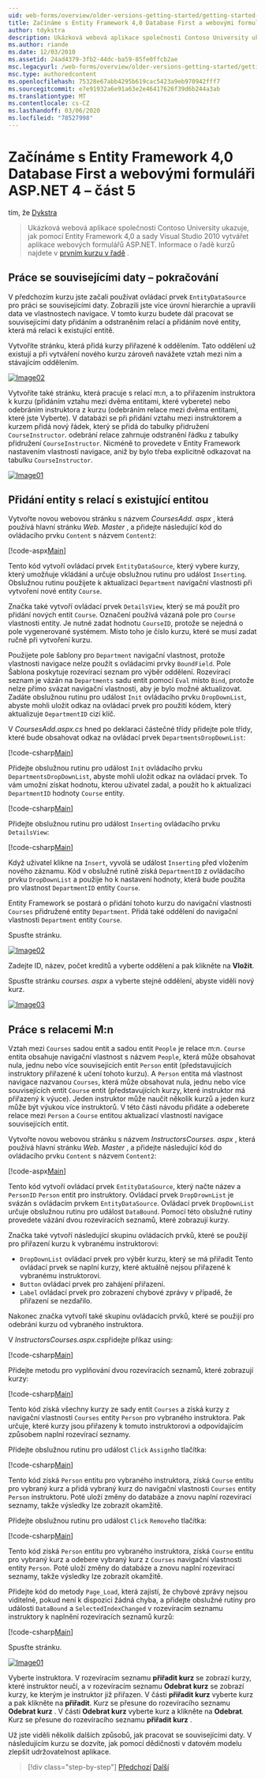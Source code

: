 ```yaml
---
uid: web-forms/overview/older-versions-getting-started/getting-started-with-ef/the-entity-framework-and-aspnet-getting-started-part-5
title: Začínáme s Entity Framework 4,0 Database First a webovými formuláři ASP.NET 4 – část 5 | Microsoft Docs
author: tdykstra
description: Ukázková webová aplikace společnosti Contoso University ukazuje, jak pomocí Entity Framework vytvořit aplikace webových formulářů ASP.NET. Ukázková aplikace je...
ms.author: riande
ms.date: 12/03/2010
ms.assetid: 24ad4379-3fb2-44dc-ba59-85fe0ffcb2ae
msc.legacyurl: /web-forms/overview/older-versions-getting-started/getting-started-with-ef/the-entity-framework-and-aspnet-getting-started-part-5
msc.type: authoredcontent
ms.openlocfilehash: 75328e67abb4295b619cac5423a9eb970942fff7
ms.sourcegitcommit: e7e91932a6e91a63e2e46417626f39d6b244a3ab
ms.translationtype: MT
ms.contentlocale: cs-CZ
ms.lasthandoff: 03/06/2020
ms.locfileid: "78527998"
---
```

# <a name="getting-started-with-entity-framework-40-database-first-and-aspnet-4-web-forms---part-5"></a>Začínáme s Entity Framework 4,0 Database First a webovými formuláři ASP.NET 4 – část 5

tím, že [Dykstra](https://github.com/tdykstra)

> Ukázková webová aplikace společnosti Contoso University ukazuje, jak pomocí Entity Framework 4,0 a sady Visual Studio 2010 vytvářet aplikace webových formulářů ASP.NET. Informace o řadě kurzů najdete v [prvním kurzu v řadě](the-entity-framework-and-aspnet-getting-started-part-1.md) .

## <a name="working-with-related-data-continued"></a>Práce se souvisejícími daty – pokračování

V předchozím kurzu jste začali používat ovládací prvek `EntityDataSource` pro práci se souvisejícími daty. Zobrazili jste více úrovní hierarchie a upravili data ve vlastnostech navigace. V tomto kurzu budete dál pracovat se souvisejícími daty přidáním a odstraněním relací a přidáním nové entity, která má relaci k existující entitě.

Vytvoříte stránku, která přidá kurzy přiřazené k oddělením. Tato oddělení už existují a při vytváření nového kurzu zároveň navážete vztah mezi ním a stávajícím oddělením.

[![Image02](the-entity-framework-and-aspnet-getting-started-part-5/_static/image2.png)](the-entity-framework-and-aspnet-getting-started-part-5/_static/image1.png)

Vytvoříte také stránku, která pracuje s relací m:n, a to přiřazením instruktora k kurzu (přidáním vztahu mezi dvěma entitami, které vyberete) nebo odebráním instruktora z kurzu (odebráním relace mezi dvěma entitami, které jste Vyberte). V databázi se při přidání vztahu mezi instruktorem a kurzem přidá nový řádek, který se přidá do tabulky přidružení `CourseInstructor`. odebrání relace zahrnuje odstranění řádku z tabulky přidružení `CourseInstructor`. Nicméně to provedete v Entity Framework nastavením vlastností navigace, aniž by bylo třeba explicitně odkazovat na tabulku `CourseInstructor`.

[![Image01](the-entity-framework-and-aspnet-getting-started-part-5/_static/image4.png)](the-entity-framework-and-aspnet-getting-started-part-5/_static/image3.png)

## <a name="adding-an-entity-with-a-relationship-to-an-existing-entity"></a>Přidání entity s relací s existující entitou

Vytvořte novou webovou stránku s názvem *CoursesAdd. aspx* , která používá hlavní stránku *Web. Master* , a přidejte následující kód do ovládacího prvku `Content` s názvem `Content2`:

[!code-aspx[Main](the-entity-framework-and-aspnet-getting-started-part-5/samples/sample1.aspx)]

Tento kód vytvoří ovládací prvek `EntityDataSource`, který vybere kurzy, který umožňuje vkládání a určuje obslužnou rutinu pro událost `Inserting`. Obslužnou rutinu použijete k aktualizaci `Department` navigační vlastnosti při vytvoření nové entity `Course`.

Značka také vytvoří ovládací prvek `DetailsView`, který se má použít pro přidání nových entit `Course`. Označení používá vázaná pole pro `Course` vlastnosti entity. Je nutné zadat hodnotu `CourseID`, protože se nejedná o pole vygenerované systémem. Místo toho je číslo kurzu, které se musí zadat ručně při vytvoření kurzu.

Použijete pole šablony pro `Department` navigační vlastnost, protože vlastnosti navigace nelze použít s ovládacími prvky `BoundField`. Pole Šablona poskytuje rozevírací seznam pro výběr oddělení. Rozevírací seznam je vázán na `Departments` sadu entit pomocí `Eval` místo `Bind`, protože nelze přímo svázat navigační vlastnosti, aby je bylo možné aktualizovat. Zadáte obslužnou rutinu pro událost `Init` ovládacího prvku `DropDownList`, abyste mohli uložit odkaz na ovládací prvek pro použití kódem, který aktualizuje `DepartmentID` cizí klíč.

V *CoursesAdd.aspx.cs* hned po deklaraci částečné třídy přidejte pole třídy, které bude obsahovat odkaz na ovládací prvek `DepartmentsDropDownList`:

[!code-csharp[Main](the-entity-framework-and-aspnet-getting-started-part-5/samples/sample2.cs)]

Přidejte obslužnou rutinu pro událost `Init` ovládacího prvku `DepartmentsDropDownList`, abyste mohli uložit odkaz na ovládací prvek. To vám umožní získat hodnotu, kterou uživatel zadal, a použít ho k aktualizaci `DepartmentID` hodnoty `Course` entity.

[!code-csharp[Main](the-entity-framework-and-aspnet-getting-started-part-5/samples/sample3.cs)]

Přidejte obslužnou rutinu pro událost `Inserting` ovládacího prvku `DetailsView`:

[!code-csharp[Main](the-entity-framework-and-aspnet-getting-started-part-5/samples/sample4.cs)]

Když uživatel klikne na `Insert`, vyvolá se událost `Inserting` před vložením nového záznamu. Kód v obslužné rutině získá `DepartmentID` z ovládacího prvku `DropDownList` a použije ho k nastavení hodnoty, která bude použita pro vlastnost `DepartmentID` entity `Course`.

Entity Framework se postará o přidání tohoto kurzu do navigační vlastnosti `Courses` přidružené entity `Department`. Přidá také oddělení do navigační vlastnosti `Department` entity `Course`.

Spusťte stránku.

[![Image02](the-entity-framework-and-aspnet-getting-started-part-5/_static/image6.png)](the-entity-framework-and-aspnet-getting-started-part-5/_static/image5.png)

Zadejte ID, název, počet kreditů a vyberte oddělení a pak klikněte na **Vložit**.

Spusťte stránku *courses. aspx* a vyberte stejné oddělení, abyste viděli nový kurz.

[![Image03](the-entity-framework-and-aspnet-getting-started-part-5/_static/image8.png)](the-entity-framework-and-aspnet-getting-started-part-5/_static/image7.png)

## <a name="working-with-many-to-many-relationships"></a>Práce s relacemi M:n

Vztah mezi `Courses` sadou entit a sadou entit `People` je relace m:n. `Course` entita obsahuje navigační vlastnost s názvem `People`, která může obsahovat nula, jednu nebo více souvisejících entit `Person` entit (představujících instruktory přiřazené k učení tohoto kurzu). A `Person` entita má vlastnost navigace nazvanou `Courses`, která může obsahovat nula, jednu nebo více souvisejících entit `Course` entit (představujících kurzy, které instruktor má přiřazený k výuce). Jeden instruktor může naučit několik kurzů a jeden kurz může být výukou více instruktorů. V této části návodu přidáte a odeberete relace mezi `Person` a `Course` entitou aktualizací vlastností navigace souvisejících entit.

Vytvořte novou webovou stránku s názvem *InstructorsCourses. aspx* , která používá hlavní stránku *Web. Master* , a přidejte následující kód do ovládacího prvku `Content` s názvem `Content2`:

[!code-aspx[Main](the-entity-framework-and-aspnet-getting-started-part-5/samples/sample5.aspx)]

Tento kód vytvoří ovládací prvek `EntityDataSource`, který načte název a `PersonID` `Person` entit pro instruktory. Ovládací prvek `DropDrownList` je svázán s ovládacím prvkem `EntityDataSource`. Ovládací prvek `DropDownList` určuje obslužnou rutinu pro událost `DataBound`. Pomocí této obslužné rutiny provedete vázání dvou rozevíracích seznamů, které zobrazují kurzy.

Značka také vytvoří následující skupinu ovládacích prvků, které se použijí pro přiřazení kurzu k vybranému instruktorovi:

- `DropDownList` ovládací prvek pro výběr kurzu, který se má přiřadit Tento ovládací prvek se naplní kurzy, které aktuálně nejsou přiřazené k vybranému instruktorovi.
- `Button` ovládací prvek pro zahájení přiřazení.
- `Label` ovládací prvek pro zobrazení chybové zprávy v případě, že přiřazení se nezdařilo.

Nakonec značka vytvoří také skupinu ovládacích prvků, které se použijí pro odebrání kurzu od vybraného instruktora.

V *InstructorsCourses.aspx.cs*přidejte příkaz using:

[!code-csharp[Main](the-entity-framework-and-aspnet-getting-started-part-5/samples/sample6.cs)]

Přidejte metodu pro vyplňování dvou rozevíracích seznamů, které zobrazují kurzy:

[!code-csharp[Main](the-entity-framework-and-aspnet-getting-started-part-5/samples/sample7.cs)]

Tento kód získá všechny kurzy ze sady entit `Courses` a získá kurzy z navigační vlastnosti `Courses` entity `Person` pro vybraného instruktora. Pak určuje, které kurzy jsou přiřazeny k tomuto instruktorovi a odpovídajícím způsobem naplní rozevírací seznamy.

Přidejte obslužnou rutinu pro událost `Click` `Assign`ho tlačítka:

[!code-csharp[Main](the-entity-framework-and-aspnet-getting-started-part-5/samples/sample8.cs)]

Tento kód získá `Person` entitu pro vybraného instruktora, získá `Course` entitu pro vybraný kurz a přidá vybraný kurz do navigační vlastnosti `Courses` entity `Person` instruktoru. Poté uloží změny do databáze a znovu naplní rozevírací seznamy, takže výsledky lze zobrazit okamžitě.

Přidejte obslužnou rutinu pro událost `Click` `Remove`ho tlačítka:

[!code-csharp[Main](the-entity-framework-and-aspnet-getting-started-part-5/samples/sample9.cs)]

Tento kód získá `Person` entitu pro vybraného instruktora, získá `Course` entitu pro vybraný kurz a odebere vybraný kurz z `Courses` navigační vlastnosti entity `Person`. Poté uloží změny do databáze a znovu naplní rozevírací seznamy, takže výsledky lze zobrazit okamžitě.

Přidejte kód do metody `Page_Load`, která zajistí, že chybové zprávy nejsou viditelné, pokud není k dispozici žádná chyba, a přidejte obslužné rutiny pro události `DataBound` a `SelectedIndexChanged` v rozevíracím seznamu instruktory k naplnění rozevíracích seznamů kurzů:

[!code-csharp[Main](the-entity-framework-and-aspnet-getting-started-part-5/samples/sample10.cs)]

Spusťte stránku.

[![Image01](the-entity-framework-and-aspnet-getting-started-part-5/_static/image10.png)](the-entity-framework-and-aspnet-getting-started-part-5/_static/image9.png)

Vyberte instruktora. V rozevíracím seznamu <strong>přiřadit kurz</strong> se zobrazí kurzy, které instruktor neučí, a v rozevíracím seznamu <strong>Odebrat kurz</strong> se zobrazí kurzy, ke kterým je instruktor již přiřazen. V části <strong>přiřadit kurz</strong> vyberte kurz a pak klikněte na <strong>přiřadit</strong>. Kurz se přesune do rozevíracího seznamu <strong>Odebrat kurz</strong> . V části <strong>Odebrat kurz</strong> vyberte kurz a klikněte na <strong>Odebrat</strong><em>.</em> Kurz se přesune do rozevíracího seznamu <strong>přiřadit kurz</strong> .

Už jste viděli několik dalších způsobů, jak pracovat se souvisejícími daty. V následujícím kurzu se dozvíte, jak pomocí dědičnosti v datovém modelu zlepšit udržovatelnost aplikace.

> [!div class="step-by-step"]
> [Předchozí](the-entity-framework-and-aspnet-getting-started-part-4.md)
> [Další](the-entity-framework-and-aspnet-getting-started-part-6.md)
